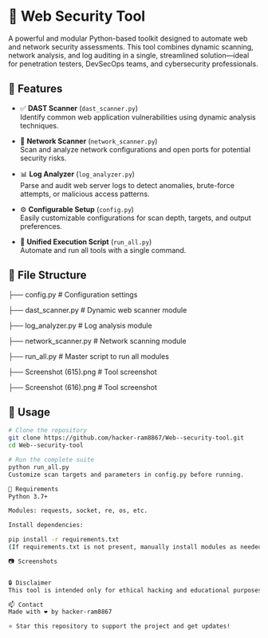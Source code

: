 # 🔐 Web Security Tool

A powerful and modular Python-based toolkit designed to automate web and network security assessments. This tool combines dynamic scanning, network analysis, and log auditing in a single, streamlined solution—ideal for penetration testers, DevSecOps teams, and cybersecurity professionals.

## 🚀 Features

- ✅ **DAST Scanner** (`dast_scanner.py`)  
  Identify common web application vulnerabilities using dynamic analysis techniques.

- 📡 **Network Scanner** (`network_scanner.py`)  
  Scan and analyze network configurations and open ports for potential security risks.

- 📊 **Log Analyzer** (`log_analyzer.py`)  
  Parse and audit web server logs to detect anomalies, brute-force attempts, or malicious access patterns.

- ⚙️ **Configurable Setup** (`config.py`)  
  Easily customizable configurations for scan depth, targets, and output preferences.

- 🔄 **Unified Execution Script** (`run_all.py`)  
  Automate and run all tools with a single command.

## 📁 File Structure

├── config.py # Configuration settings

├── dast_scanner.py # Dynamic web scanner module

├── log_analyzer.py # Log analysis module

├── network_scanner.py # Network scanning module

├── run_all.py # Master script to run all modules

├── Screenshot (615).png # Tool screenshot

├── Screenshot (616).png # Tool screenshot

## 🧠 Usage

```bash
# Clone the repository
git clone https://github.com/hacker-ram8867/Web--security-tool.git
cd Web--security-tool

# Run the complete suite
python run_all.py
Customize scan targets and parameters in config.py before running.

📌 Requirements
Python 3.7+

Modules: requests, socket, re, os, etc.

Install dependencies:

pip install -r requirements.txt
(If requirements.txt is not present, manually install modules as needed.)

📷 Screenshots


🔒 Disclaimer
This tool is intended only for ethical hacking and educational purposes. Do not use it on systems or networks without proper authorization.

📫 Contact
Made with ❤️ by hacker-ram8867

⭐ Star this repository to support the project and get updates!
